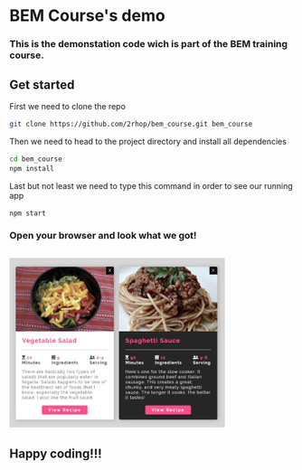 # BEM Course's demo

### This is the demonstation code wich is part of the BEM training course.

## Get started

First we need to clone the repo

```bash
git clone https://github.com/2rhop/bem_course.git bem_course
```

Then we need to head to the project directory and install all dependencies

```bash
cd bem_course
npm install
```

Last but not least we need to type this command in order to see our running app

```
npm start
```

### Open your browser and look what we got!

## <img alt="BEM course image" src="https://raw.githubusercontent.com/2rhop/bem_course/master/src/app-preview.png" height=300 title="BEM course image"/>

## Happy coding!!!
